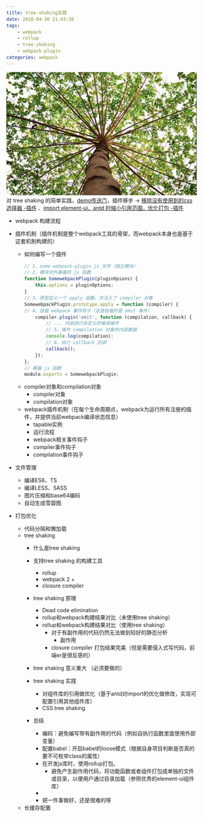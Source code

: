 ```yaml
---
title: tree-shaking实践
date: 2018-04-30 21:43:20
tags:
    - webpack
    - rollup
    - tree-shaking
    - webpack-plugin
categories: webpack
---
```


![tree-shaking](tree-shaking-practice/tree-shaking.png)
对 tree shaking 的简单实践，[demo传送门](https://github.com/careteenL/tree-shaking-practice)，插件移步 -> [移除没有使用到的css选择器 -插件](https://github.com/careteenL/remove-uncss-webpack-plugin) 、[import element-ui、antd 时缩小引用范围，优化打包 -插件](https://github.com/careteenL/babel-plugin-import-opt)

<!-- more -->

- webpack 构建流程
- 插件机制（插件机制是整个webpack工具的骨架，而webpack本身也是基于这套机制构建的）
	- 如何编写一个插件
		```js
		// 1、some-webpack-plugin.js 文件（独立模块）
		// 2、模块对外暴露的 js 函数
		function SomewebpackPlugin(pluginOpions) {
			this.options = pluginOptions;
		}
		// 3、原型定义一个 apply 函数，并注入了 compiler 对象
		SomewebpackPlugin.prototype.apply = function (compiler) {
		// 4、挂载 webpack 事件钩子（这里挂载的是 emit 事件）
		    compiler.plugin('emit', function (compilation, callback) {
				// ... 内部进行自定义的编译操作
				// 5、操作 compilation 对象的内部数据
				console.log(compilation);
				// 6、执行 callback 回调
		        callback();
		    });
		};
		// 暴露 js 函数
		module.exports = SomewebpackPlugin;
		```
	- compiler对象和compilation对象
		- compiler对象
		- compilation对象
	- webpack插件机制（在每个生命周期点，webpack为运行所有注册的插件，并提供当前webpack编译状态信息）
		- tapable实例
		- 运行流程
		- webpack相关事件钩子
		- compiler事件钩子
		- compilation事件钩子

- 文件管理
	- 编译ES6、TS
	- 编译LESS、SASS
	- 图片压缩和base64编码
	- 自动生成雪碧图
- 打包优化
	- 代码分隔和懒加载
	- tree shaking
		- 什么是tree shaking
		- 支持tree shaking 的构建工具
			- rollup
			- webpack 2 +
			- closure compiler
		- tree shaking 原理
			- Dead code elimination
			- rollup和webpack构建结果对比（未使用tree shaking）
			- rollup和webpack构建结果对比（使用tree shaking）
				- 对于有副作用的代码仍然无法做到较好的静态分析
					- 副作用
				- closure compiler 打包结果完美（但是需要侵入式写代码，前端er是很反感的）
		- tree shaking 意义重大 （必须要做的）
		- tree shaking 实践
			- 对组件库的引用做优化（基于antd对import的优化做修改，实现可配置引用其他组件库）
			- CSS tree shaking

		- 总结
			- 编码：避免编写带有副作用的代码（例如自执行函数里面使用外部变量）
			- 配置babel：开启babel的loose模式（根据自身项目判断是否真的要不可枚举class的属性）
			- 在开发js库时，使用rollup打包。
				- 避免产生副作用代码，将功能函数或者组件打包成单独的文件或目录，以便用户通过目录加载（参照优秀的element-ui组件库）
			-
			- 把一件事做好，还是很难的呀
	- 长缓存配置
